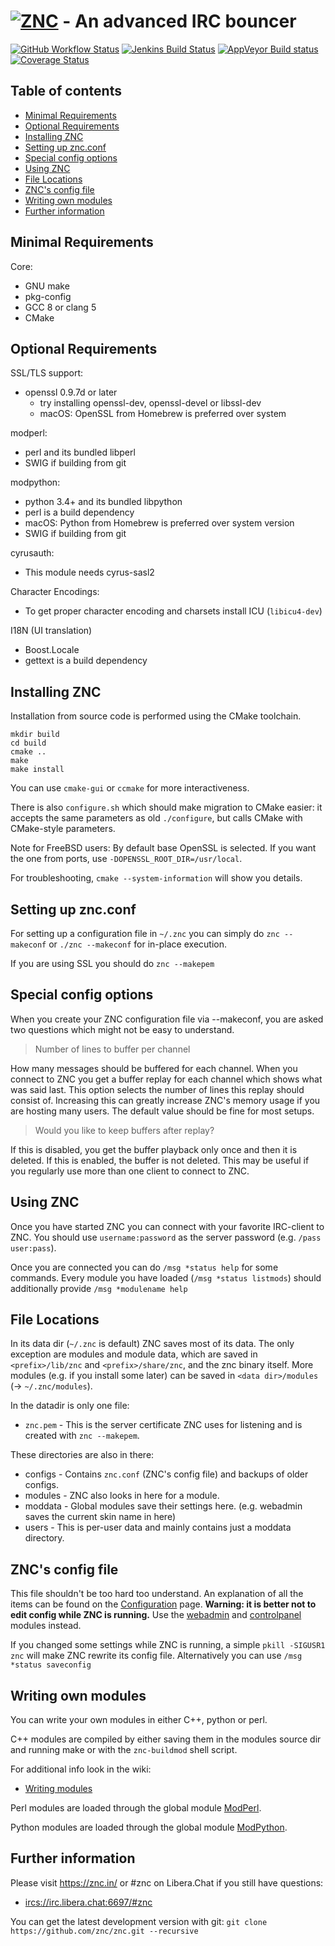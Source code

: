 # [![ZNC](https://wiki.znc.in/resources/assets/wiki.png)](https://znc.in) - An advanced IRC bouncer

[![GitHub Workflow Status](https://img.shields.io/github/actions/workflow/status/znc/znc/build.yml?branch=master&label=linux)](https://github.com/znc/znc/actions/workflows/build.yml)
[![Jenkins Build Status](https://img.shields.io/jenkins/s/https/jenkins.znc.in/job/znc/job/znc/job/master.svg?label=freebsd)](https://jenkins.znc.in/job/znc/job/znc/job/master/)
[![AppVeyor Build status](https://img.shields.io/appveyor/ci/DarthGandalf/znc/master.svg?label=windows)](https://ci.appveyor.com/project/DarthGandalf/znc/branch/master)
[![Coverage Status](https://img.shields.io/codecov/c/github/znc/znc.svg)](https://codecov.io/gh/znc/znc)

## Table of contents

- [Minimal Requirements](#minimal-requirements)
- [Optional Requirements](#optional-requirements)
- [Installing ZNC](#installing-znc)
- [Setting up znc.conf](#setting-up-zncconf)
- [Special config options](#special-config-options)
- [Using ZNC](#using-znc)
- [File Locations](#file-locations)
- [ZNC's config file](#zncs-config-file)
- [Writing own modules](#writing-own-modules)
- [Further information](#further-information)

## Minimal Requirements

Core:

* GNU make
* pkg-config
* GCC 8 or clang 5
* CMake

## Optional Requirements

SSL/TLS support:
* openssl 0.9.7d or later
    * try installing openssl-dev, openssl-devel or libssl-dev
    * macOS: OpenSSL from Homebrew is preferred over system

modperl:
* perl and its bundled libperl
* SWIG if building from git

modpython:
* python 3.4+ and its bundled libpython
* perl is a build dependency
* macOS: Python from Homebrew is preferred over system version
* SWIG if building from git

cyrusauth:
* This module needs cyrus-sasl2

Character Encodings:
* To get proper character encoding and charsets install ICU (`libicu4-dev`)

I18N (UI translation)
* Boost.Locale
* gettext is a build dependency

## Installing ZNC

Installation from source code is performed using the CMake toolchain.

```shell
mkdir build
cd build
cmake ..
make
make install
```

You can use `cmake-gui` or `ccmake` for more interactiveness.

There is also `configure.sh` which should make migration to CMake easier:
it accepts the same parameters as old `./configure`,
but calls CMake with CMake-style parameters.

Note for FreeBSD users:
By default base OpenSSL is selected.
If you want the one from ports, use `-DOPENSSL_ROOT_DIR=/usr/local`.

For troubleshooting, `cmake --system-information` will show you details.

## Setting up znc.conf

For setting up a configuration file in `~/.znc` you can simply do
`znc --makeconf` or `./znc --makeconf` for in-place execution.

If you are using SSL you should do `znc --makepem`

## Special config options

When you create your ZNC configuration file via --makeconf, you are asked
two questions which might not be easy to understand.

> Number of lines to buffer per channel

How many messages should be buffered for each channel. When you connect to
ZNC you get a buffer replay for each channel which shows what was said
last. This option selects the number of lines this replay should consist
of. Increasing this can greatly increase ZNC's memory usage if you are
hosting many users. The default value should be fine for most setups.

> Would you like to keep buffers after replay?

If this is disabled, you get the buffer playback only once and then it is
deleted. If this is enabled, the buffer is not deleted. This may be useful
if you regularly use more than one client to connect to ZNC.

## Using ZNC

Once you have started ZNC you can connect with your favorite IRC-client to
ZNC. You should use `username:password` as the server password (e.g.
`/pass user:pass`).

Once you are connected you can do `/msg *status help` for some commands.
Every module you have loaded (`/msg *status listmods`) should additionally
provide `/msg *modulename help`

## File Locations

In its data dir (`~/.znc` is default) ZNC saves most of its data. The only
exception are modules and module data, which are saved in
`<prefix>/lib/znc` and `<prefix>/share/znc`, and the znc binary itself.
More modules (e.g. if you install some later) can be saved in
`<data dir>/modules` (-> `~/.znc/modules`).

In the datadir is only one file:

- `znc.pem` - This is the server certificate ZNC uses for listening and is
created with `znc --makepem`.

These directories are also in there:

- configs - Contains `znc.conf` (ZNC's config file) and backups of older
  configs.
- modules - ZNC also looks in here for a module.
- moddata - Global modules save their settings here.
  (e.g. webadmin saves the current skin name in here)
- users   - This is per-user data and mainly contains just a moddata
  directory.

## ZNC's config file

This file shouldn't be too hard too understand. An explanation of all the
items can be found on the
[Configuration](https://wiki.znc.in/Configuration) page.
**Warning: it is better not to edit config while ZNC is running.** Use the
[webadmin] and [controlpanel] modules instead.

[webadmin]:https://wiki.znc.in/Webadmin
[controlpanel]:https://wiki.znc.in/Controlpanel

If you changed some settings while ZNC is running, a simple
`pkill -SIGUSR1 znc` will make ZNC rewrite its config file. Alternatively
you can use `/msg *status saveconfig`

## Writing own modules

You can write your own modules in either C++, python or perl.

C++ modules are compiled by either saving them in the modules source dir
and running make or with the `znc-buildmod` shell script.

For additional info look in the wiki:

- [Writing modules](https://wiki.znc.in/Writing_modules)

Perl modules are loaded through the global module
[ModPerl](https://wiki.znc.in/Modperl).

Python modules are loaded through the global module
[ModPython](https://wiki.znc.in/Modpython).

## Further information

Please visit https://znc.in/ or #znc on Libera.Chat if you still have questions:
- [ircs://irc.libera.chat:6697/#znc](ircs://irc.libera.chat:6697/#znc)

You can get the latest development version with git:
`git clone https://github.com/znc/znc.git --recursive`
